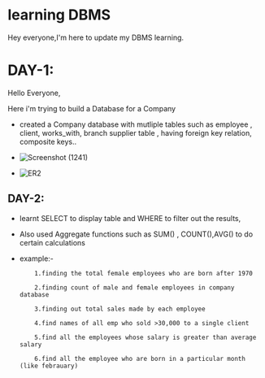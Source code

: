 # learning DBMS
 
Hey everyone,I'm here to update my DBMS learning.


    


# DAY-1:
 Hello Everyone,
 
 Here i'm trying to build a Database for a Company
 * created a Company database with mutliple tables such as employee , client, works_with, branch supplier table , having foreign key relation, composite keys..
 * ![Screenshot (1241)](https://github.com/shravankumarinchur/learning-DBMS/assets/103286118/ca366354-8ef2-4851-bf27-023a8583bd67)

 * ![ER2](https://github.com/shravankumarinchur/learning-DBMS/assets/103286118/4a447b02-ba5c-4d14-b525-59021a846204)

## DAY-2:

  * learnt SELECT to display table and WHERE to filter out the results,
  * Also used Aggregate functions such as SUM() , COUNT(),AVG() to do certain calculations
  * example:-
  
            1.finding the total female employees who are born after 1970

            2.finding count of male and female employees in company database
    
            3.finding out total sales made by each employee

            4.find names of all emp who sold >30,000 to a single client

            5.find all the employees whose salary is greater than average salary

            6.find all the employee who are born in a particular month (like febrauary)
